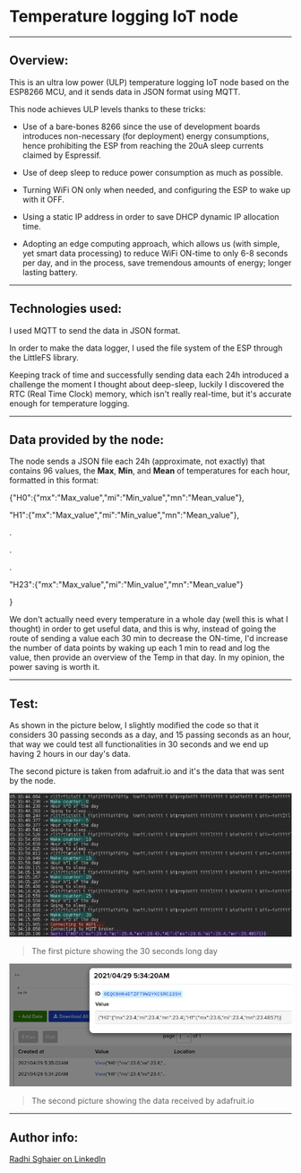 # Temperature logging IoT node

---

## Overview: 
This is an ultra low power (ULP) temperature logging IoT node based on the ESP8266 MCU, and it sends data in JSON format using MQTT.

This node achieves ULP levels thanks to these tricks:

- Use of a bare-bones 8266 since the use of development boards introduces non-necessary (for deployment) energy consumptions, hence prohibiting the ESP from reaching the 20uA sleep currents claimed by Espressif.

- Use of deep sleep to reduce power consumption as much as possible.

- Turning WiFi ON only when needed, and configuring the ESP to wake up with it OFF.

- Using a static IP address in order to save DHCP dynamic IP allocation time.

- Adopting an edge computing approach, which allows us (with simple, yet smart data processing) to reduce WiFi ON-time to only 6-8 seconds per day, and in the process, save tremendous amounts of energy; longer lasting battery.

---

## Technologies used:

I used MQTT to send the data in JSON format. 

In order to make the data logger, I used the file system of the ESP through the LittleFS library. 

Keeping track of time and successfully sending data each 24h introduced a challenge the moment I thought about deep-sleep, luckily I discovered the RTC (Real Time Clock) memory, which isn't really real-time, but it's accurate enough for temperature logging.

---

## Data provided by the node:

The node sends a JSON file each 24h (approximate, not exactly) that contains 96 values, the **Max**, **Min**, and **Mean** of temperatures for each hour, formatted in this format:

{"H0":{"mx":"Max_value","mi":"Min_value","mn":"Mean_value"},
 
 "H1":{"mx":"Max_value","mi":"Min_value","mn":"Mean_value"},

 .

 .

 .

 "H23":{"mx":"Max_value","mi":"Min_value","mn":"Mean_value"}

}

We don't actually need every temperature in a whole day (well this is what I thought) in order to get useful data, and this is why, instead of going the route of sending a value each 30 min to decrease the ON-time, I'd increase the number of data points by waking up each 1 min to read and log the value, then provide an overview of the Temp in that day. In my opinion, the power saving is worth it.

---

## Test:

As shown in the picture below, I slightly modified the code so that it considers 30 passing seconds as a day, and 15 passing seconds as an hour, that way we could test all functionalities in 30 seconds and we end up having 2 hours in our day's data. 

The second picture is taken from adafruit.io and it's the data that was sent by the node.

<img src="images/One_30s_day.png">

> The first picture showing the 30 seconds long day

<img src="images/AIO_data.png">

> The second picture showing the data received by adafruit.io

---

## Author info:

[Radhi Sghaier on LinkedIn](https://www.linkedin.com/in/radhi-sghaier/)
